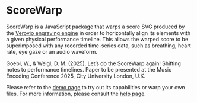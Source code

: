 # ScoreWarp

ScoreWarp is a JavaScript package that warps a score SVG produced by the [Verovio engraving engine](https://verovio.org/) in order to horizontally align its elements with a given physical performance timeline. This allows the warped score to be superimposed with any recorded time-series data, such as breathing, heart rate, eye gaze or an audio waveform. 

Goebl, W., & Weigl, D. M. (2025). Let’s do the ScoreWarp again! Shifting notes to performance timelines. Paper to be presented at the Music Encoding Conference 2025, City University London, U.K.

Please refer to the [demo page](https://iwk-digital.github.io/scorewarp/) to try out its capabilities or warp your own files. For more information, please consult the [help page](https://iwk-digital.github.io/scorewarp/help.html).




